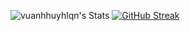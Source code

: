 ![vuanhhuyhlqn's Stats](https://github-readme-stats.vercel.app/api?username=vuanhhuyhlqn&theme=solarized-light&show_icons=true&hide_border=true&count_private=true)
[![GitHub Streak](https://github-readme-streak-stats.herokuapp.com?user=vuanhhuyhlqn&theme=solarized-light&card_width=526&card_height=202)](https://git.io/streak-stats)
